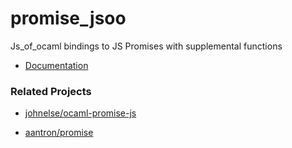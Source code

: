 # promise_jsoo

Js_of_ocaml bindings to JS Promises with supplemental functions

-   [Documentation](https://mnxn.github.io/promise_jsoo/promise_jsoo/Promise/index.html)

### Related Projects

-   [johnelse/ocaml-promise-js](https://github.com/johnelse/ocaml-promise-js)

-   [aantron/promise](https://github.com/aantron/promise)
